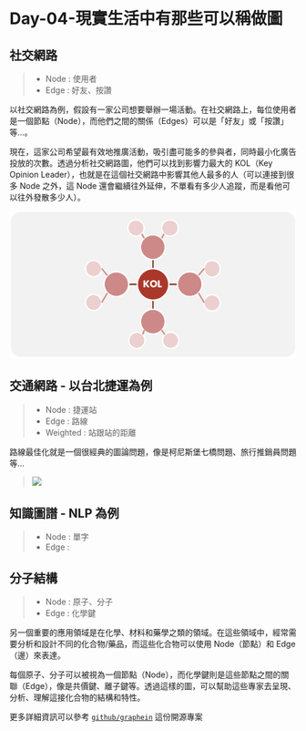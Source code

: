 # Day-04-現實生活中有那些可以稱做圖

## 社交網路
> - Node : 使用者  
> - Edge : 好友、按讚

以社交網路為例，假設有一家公司想要舉辦一場活動。在社交網路上，每位使用者是一個節點（Node），而他們之間的關係（Edges）可以是「好友」或「按讚」等...。

現在，這家公司希望最有效地推廣活動，吸引盡可能多的參與者，同時最小化廣告投放的次數。透過分析社交網路圖，他們可以找到影響力最大的 KOL（Key Opinion Leader），也就是在這個社交網路中影響其他人最多的人（可以連接到很多 Node 之外，這 Node 還會繼續往外延伸，不單看有多少人追蹤，而是看他可以往外發散多少人）。

![](../image/image-24.png)

## 交通網路 - 以台北捷運為例
> - Node : 捷運站  
> - Edge : 路線  
> - Weighted : 站跟站的距離  

路線最佳化就是一個很經典的圖論問題，像是柯尼斯堡七橋問題、旅行推銷員問題等...

> ![](https://web.metro.taipei/pages/assets/images/routemap2023n.png)
## 知識圖譜 - NLP 為例
> - Node : 單字
> - Edge : 

## 分子結構

> - Node : 原子、分子
> - Edge : 化學鍵

另一個重要的應用領域是在化學、材料和藥學之類的領域。在這些領域中，經常需要分析和設計不同的化合物/藥品，而這些化合物可以使用 Node（節點）和 Edge（邊）來表達。

每個原子、分子可以被視為一個節點（Node），而化學鍵則是這些節點之間的關聯（Edge），像是共價鍵、離子鍵等。透過這樣的圖，可以幫助這些專家去呈現、分析、理解這接化合物的結構和特性。

更多詳細資訊可以參考 [`github/graphein`](https://github.com/a-r-j/graphein) 這份開源專案